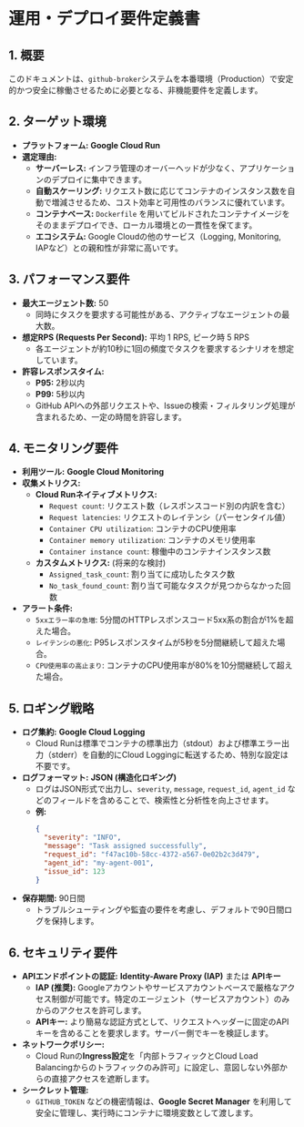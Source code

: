 # 運用・デプロイ要件定義書

## 1. 概要

このドキュメントは、`github-broker`システムを本番環境（Production）で安定的かつ安全に稼働させるために必要となる、非機能要件を定義します。

## 2. ターゲット環境

- **プラットフォーム:** **Google Cloud Run**
- **選定理由:**
    - **サーバーレス:** インフラ管理のオーバーヘッドが少なく、アプリケーションのデプロイに集中できます。
    - **自動スケーリング:** リクエスト数に応じてコンテナのインスタンス数を自動で増減させるため、コスト効率と可用性のバランスに優れています。
    - **コンテナベース:** `Dockerfile` を用いてビルドされたコンテナイメージをそのままデプロイでき、ローカル環境との一貫性を保てます。
    - **エコシステム:** Google Cloudの他のサービス（Logging, Monitoring, IAPなど）との親和性が非常に高いです。

## 3. パフォーマンス要件

- **最大エージェント数:** 50
    - 同時にタスクを要求する可能性がある、アクティブなエージェントの最大数。
- **想定RPS (Requests Per Second):** 平均 1 RPS, ピーク時 5 RPS
    - 各エージェントが約10秒に1回の頻度でタスクを要求するシナリオを想定しています。
- **許容レスポンスタイム:**
    - **P95:** 2秒以内
    - **P99:** 5秒以内
    - GitHub APIへの外部リクエストや、Issueの検索・フィルタリング処理が含まれるため、一定の時間を許容します。

## 4. モニタリング要件

- **利用ツール:** **Google Cloud Monitoring**
- **収集メトリクス:**
    - **Cloud Runネイティブメトリクス:**
        - `Request count`: リクエスト数（レスポンスコード別の内訳を含む）
        - `Request latencies`: リクエストのレイテンシ（パーセンタイル値）
        - `Container CPU utilization`: コンテナのCPU使用率
        - `Container memory utilization`: コンテナのメモリ使用率
        - `Container instance count`: 稼働中のコンテナインスタンス数
    - **カスタムメトリクス:** (将来的な検討)
        - `Assigned_task_count`: 割り当てに成功したタスク数
        - `No_task_found_count`: 割り当て可能なタスクが見つからなかった回数
- **アラート条件:**
    - `5xxエラー率の急増`: 5分間のHTTPレスポンスコード5xx系の割合が1%を超えた場合。
    - `レイテンシの悪化`: P95レスポンスタイムが5秒を5分間継続して超えた場合。
    - `CPU使用率の高止まり`: コンテナのCPU使用率が80%を10分間継続して超えた場合。

## 5. ロギング戦略

- **ログ集約:** **Google Cloud Logging**
    - Cloud Runは標準でコンテナの標準出力（stdout）および標準エラー出力（stderr）を自動的にCloud Loggingに転送するため、特別な設定は不要です。
- **ログフォーマット:** **JSON (構造化ロギング)**
    - ログはJSON形式で出力し、`severity`, `message`, `request_id`, `agent_id` などのフィールドを含めることで、検索性と分析性を向上させます。
    - **例:**
      ```json
      {
        "severity": "INFO",
        "message": "Task assigned successfully",
        "request_id": "f47ac10b-58cc-4372-a567-0e02b2c3d479",
        "agent_id": "my-agent-001",
        "issue_id": 123
      }
      ```
- **保存期間:** 90日間
    - トラブルシューティングや監査の要件を考慮し、デフォルトで90日間ログを保持します。

## 6. セキュリティ要件

- **APIエンドポイントの認証:** **Identity-Aware Proxy (IAP)** または **APIキー**
    - **IAP (推奨):** Googleアカウントやサービスアカウントベースで厳格なアクセス制御が可能です。特定のエージェント（サービスアカウント）のみからのアクセスを許可します。
    - **APIキー:** より簡易な認証方式として、リクエストヘッダーに固定のAPIキーを含めることを要求します。サーバー側でキーを検証します。
- **ネットワークポリシー:**
    - Cloud Runの**Ingress設定**を「内部トラフィックとCloud Load Balancingからのトラフィックのみ許可」に設定し、意図しない外部からの直接アクセスを遮断します。
- **シークレット管理:**
    - `GITHUB_TOKEN` などの機密情報は、**Google Secret Manager** を利用して安全に管理し、実行時にコンテナに環境変数として渡します。
